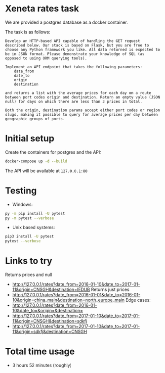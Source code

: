 # Xeneta rates task

We are provided a postgres database as a docker container.

The task is as follows:
```
Develop an HTTP-based API capable of handling the GET request described below. Our stack is based on Flask, but you are free to choose any Python framework you like. All data returned is expected to be in JSON format. Please demonstrate your knowledge of SQL (as opposed to using ORM querying tools).

Implement an API endpoint that takes the following parameters:
    date_from
    date_to
    origin
    destination

and returns a list with the average prices for each day on a route between port codes origin and destination. Return an empty value (JSON null) for days on which there are less than 3 prices in total.

Both the origin, destination params accept either port codes or region slugs, making it possible to query for average prices per day between geographic groups of ports.
```


# Initial setup

Create the containers for postgres and the API:
```bash
docker-compose up -d --build
```

The API will be available at `127.0.0.1:80`

# Testing

* Windows:
```bash
py -m pip install -U pytest
py -m pytest --verbose
```

* Unix based systems:
```bash
pip3 install -U pytest
pytest --verbose
```


# Links to try
Returns prices and null
* http://127.0.0.1/rates?date_from=2016-01-10&date_to=2017-01-11&origin=CNSGH&destination=IEDUB
Returns just prices
* http://127.0.0.1/rates?date_from=2016-01-01&date_to=2016-01-10&origin=china_main&destination=north_europe_main
Edge cases:
* http://127.0.0.1/rates?date_from=2016-01-10&date_to=&origin=&destination=
* http://127.0.0.1/rates?date_from=2017-01-10&date_to=2017-01-11&origin=CNSGH&destination=sdkfj
* http://127.0.0.1/rates?date_from=2017-01-10&date_to=2017-01-11&origin=sdkfj&destination=CNSGH


# Total time usage
* 3 hours 52 minutes (roughly)